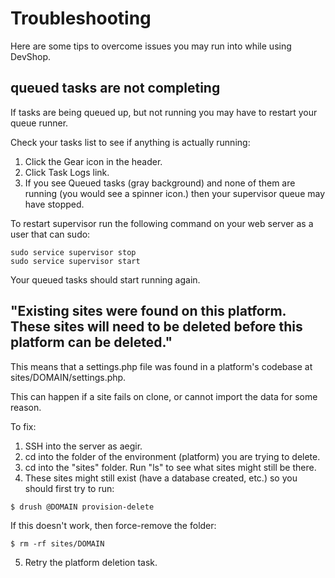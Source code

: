 Troubleshooting
=================

Here are some tips to overcome issues you may run into while using
DevShop.


queued tasks are not completing
-------------------------------

If tasks are being queued up, but not running you may have to restart
your queue runner. 

Check your tasks list to see if anything is actually running:

1. Click the Gear icon in the header.
2. Click Task Logs link.
3. If you see Queued tasks (gray background) and none of them are running (you would see a spinner icon.) then your supervisor queue may have stopped.  

To restart supervisor run the following command on
your web server as a user that can sudo:

```
sudo service supervisor stop
sudo service supervisor start
```

Your queued tasks should start running again.


## "Existing sites were found on this platform. These sites will need to be deleted before this platform can be deleted."

This means that a settings.php file was found in a platform's codebase at sites/DOMAIN/settings.php. 

This can happen if a site fails on clone, or cannot import the data for some reason.
  
  To fix:
  
  1. SSH into the server as aegir.
  2. cd into the folder of the environment (platform) you are trying to delete.
  3. cd into the "sites" folder.  Run "ls" to see what sites might still be there.
  4. These sites might still exist (have a database created, etc.) so you should first try to run:
  
  ```
  $ drush @DOMAIN provision-delete
  ```
  
  If this doesn't work, then force-remove the folder:
  
  ```
  $ rm -rf sites/DOMAIN
  ```
  
  5. Retry the platform deletion task.